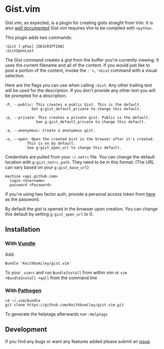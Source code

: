 # Gist.vim

Gist.vim, as expected, is a plugin for creating gists straight from Vim.
It is also [well
documented](https://github.com/Keithbsmiley/gist.vim/blob/master/doc/gist.txt)
Gist.vim requires Vim to be compiled with `+python`.

This plugin adds two commands:

```
:Gist [-pPao] [DESCRIPTION]
:GistOpenLast
```

The Gist command creates a gist from the buffer you're currently
viewing. It uses the current filename and all of the content. If you
would just like to post a portion of the content, invoke the
`:'<,'>Gist` command with a visual selection.


Here are the flags you can use when calling `:Gist`. Any other trailing
text will be used for the description. If you don't provide any other
text you will be prompted for a description.

```
-P, --public: This creates a public Gist. This is the default.
            Set g:gist_default_private to change this default.

-p, --private: This creates a private gist. Public is the default.
              See g:gist_default_private to change this default.

-a, --anonymous: Create a anonymous gist.

-o, --open: Open the created Gist in the browser after it's created.
          This is on by default.
          See g:gist_open_url to change this default.
```

Credentials are pulled from your `~/.netrc` file. You can change the default
location with `g:gist_netrc_path`. They need to be in this format:
(The URL can vary based on your `g:gist_base_url`)

```
machine <api.github.com>
  login <Username>
  password <Password>
```

If you're using two factor auth, provide a personal access token from
[here](https://github.com/settings/applications) as the password.


By default the gist is opened in the browser upon creation. You can
change this default by setting `g:gist_open_url` to 0.

## Installation

### With [Vundle](https://github.com/gmarik/vundle)

Add:

```
Bundle 'Keithbsmiley/gist.vim'
```

To your `.vimrc` and run `BundleInstall` from within vim or `vim +BundleInstall +qall` from the command line

### With [Pathogen](https://github.com/tpope/vim-pathogen)

```
cd ~/.vim/bundle
git clone https://github.com/Keithbsmiley/gist.vim.git
```

To generate the helptags afterwards run `:Helptags`

## Development

If you find any bugs or want any features added please submit an
[issue](https://github.com/Keithbsmiley/gist.vim/issues/new).
